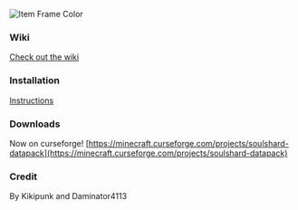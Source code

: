 ![Item Frame Color](http://mapmaking.fr/datapack/image/Item-Frame-Color.png)

### Wiki
[Check out the wiki](https://github.com/kikipunk/Item-Frame-Color-DataPack/wiki)

### Installation 
[Instructions](https://github.com/kikipunk/Item-Frame-Color-DataPack/wiki/Installation)

### Downloads
Now on curseforge! [https://minecraft.curseforge.com/projects/soulshard-datapack](https://minecraft.curseforge.com/projects/soulshard-datapack)

### Credit
By Kikipunk and Daminator4113

